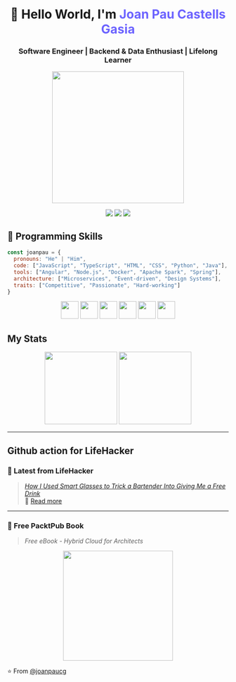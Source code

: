 

<!--
**joanpaucg/joanpaucg** is a ✨ _special_ ✨ repository because its `README.md` (this file) appears on your GitHub profile.

Here are some ideas to get you started:

- 🔭 I’m currently working on ...
- 🌱 I’m currently learning ...
- 👯 I’m looking to collaborate on ...
- 🤔 I’m looking for help with ...
- 💬 Ask me about ...
- 📫 How to reach me: ...
- 😄 Pronouns: ...
- ⚡ Fun fact: ...
-->


<h1 align="center">👋 Hello World, I'm <span style="color:#6C63FF;">Joan Pau Castells Gasia</span></h1>
<h3 align="center">Software Engineer | Backend & Data Enthusiast | Lifelong Learner</h3>
<p align="center">
  <img src="https://media.giphy.com/media/3oriO0o3mjqifL7wK4/giphy.gif" width="300">
</p>

<p align="center">
  <a href="https://www.linkedin.com/in/joan-pau-castells-gasia-58283b13b/"><img src="https://img.shields.io/badge/-LinkedIn-blue?style=for-the-badge&logo=linkedin"></a>
  <a href="https://github.com/joanpaucg"><img src="https://img.shields.io/badge/-GitHub-black?style=for-the-badge&logo=github"></a>
  <a href="mailto:your.email@example.com"><img src="https://img.shields.io/badge/-Email-D14836?style=for-the-badge&logo=gmail&logoColor=white"></a>
</p>




<h2>🧠 Programming Skills</h2>

```javascript
const joanpau = {
  pronouns: "He" | "Him",
  code: ["JavaScript", "TypeScript", "HTML", "CSS", "Python", "Java"],
  tools: ["Angular", "Node.js", "Docker", "Apache Spark", "Spring"],
  architecture: ["Microservices", "Event-driven", "Design Systems"],
  traits: ["Competitive", "Passionate", "Hard-working"]
}
```
<p align="center">
  <img src="https://cdn.jsdelivr.net/gh/devicons/devicon/icons/javascript/javascript-original.svg" width="40"/>
  <img src="https://cdn.jsdelivr.net/gh/devicons/devicon/icons/typescript/typescript-original.svg" width="40"/>
  <img src="https://cdn.jsdelivr.net/gh/devicons/devicon/icons/python/python-original.svg" width="40"/>
  <img src="https://cdn.jsdelivr.net/gh/devicons/devicon/icons/java/java-original.svg" width="40"/>
  <img src="https://cdn.jsdelivr.net/gh/devicons/devicon/icons/docker/docker-original.svg" width="40"/>
  <img src="https://cdn.jsdelivr.net/gh/devicons/devicon/icons/angularjs/angularjs-original.svg" width="40"/>
</p>

## My Stats
<p align="center">
  <img src="https://github-readme-stats.vercel.app/api?username=joanpaucg&show_icons=true&theme=dracula" height="165">
  <img src="https://github-readme-stats.vercel.app/api/top-langs/?username=joanpaucg&layout=compact&theme=dracula" height="165">
</p>

---



## Github action for LifeHacker
### 📰 Latest from LifeHacker
> *[How I Used Smart Glasses to Trick a Bartender Into Giving Me a Free Drink](https://lifehacker.com/tech/used-smart-glasses-to-trick-a-bartender?utm_medium=RSS)*  
🔗 [Read more](https://lifehacker.com/)

---

### 📘 Free PacktPub Book
> *Free eBook - Hybrid Cloud for Architects*  
<p align="center">
  <img src="https://content.packt.com/B09351/cover_image_small.jpg" width="250">
</p>


⭐️ From [@joanpaucg](https://github.com/joanpaucg)
